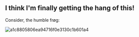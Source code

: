 ## I think I'm finally getting the hang of this!

Consider, the humble frøg: 

![a1c8805806ea94716f0e3130c1b601a4](https://user-images.githubusercontent.com/89104949/130335753-2cca4a91-4821-48f2-afb7-70f2c8b4d06c.jpeg)



